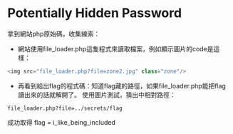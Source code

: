 # Potentially Hidden Password
拿到網站php原始碼，收集線索：
 * 網站使用file_loader.php這隻程式來讀取檔案，例如顯示圖片的code是這樣：
```javascript
<img src="file_loader.php?file=zone2.jpg" class="zone"/>
```
 * 再看到給出flag的程式碼：知道flag藏的路徑，如果file_loader.php能把flag讀出來的話就解開了。
使用圖片測試，猜出中相對路徑：
```
file_loader.php?file=../secrets/flag
```
成功取得 flag = i_like_being_included
